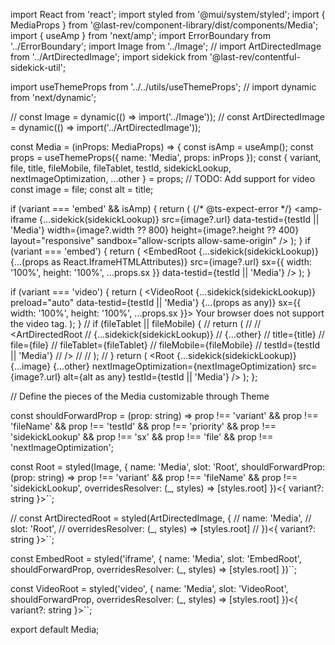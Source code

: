 import React from 'react';
import styled from '@mui/system/styled';
import { MediaProps } from '@last-rev/component-library/dist/components/Media';
import { useAmp } from 'next/amp';
import ErrorBoundary from '../ErrorBoundary';
import Image from '../Image';
// import ArtDirectedImage from '../ArtDirectedImage';
import sidekick from '@last-rev/contentful-sidekick-util';

import useThemeProps from '../../utils/useThemeProps';
// import dynamic from 'next/dynamic';

// const Image = dynamic(() => import('../Image'));
// const ArtDirectedImage = dynamic(() => import('../ArtDirectedImage'));

const Media = (inProps: MediaProps) => {
  const isAmp = useAmp();
  const props = useThemeProps({
    name: 'Media',
    props: inProps
  });
  const { variant, file, title, fileMobile, fileTablet, testId, sidekickLookup, nextImageOptimization, ...other } =
    props;
  // TODO: Add support for video
  const image = file;
  const alt = title;

  if (variant === 'embed' && isAmp) {
    return (
      <ErrorBoundary>
        {/* @ts-expect-error */}
        <amp-iframe
          {...sidekick(sidekickLookup)}
          src={image?.url}
          data-testid={testId || 'Media'}
          width={image?.width ?? 800}
          height={image?.height ?? 400}
          layout="responsive"
          sandbox="allow-scripts allow-same-origin"
        />
      </ErrorBoundary>
    );
  }
  if (variant === 'embed') {
    return (
      <ErrorBoundary>
        <EmbedRoot
          {...sidekick(sidekickLookup)}
          {...(props as React.IframeHTMLAttributes<any>)}
          src={image?.url}
          sx={{ width: '100%', height: '100%', ...props.sx }}
          data-testid={testId || 'Media'}
        />
      </ErrorBoundary>
    );
  }

  if (variant === 'video') {
    return (
      <ErrorBoundary>
        <VideoRoot
          {...sidekick(sidekickLookup)}
          preload="auto"
          data-testid={testId || 'Media'}
          {...(props as any)}
          sx={{ width: '100%', height: '100%', ...props.sx }}>
          <source src={file?.url} />
          Your browser does not support the video tag.
        </VideoRoot>
      </ErrorBoundary>
    );
  }
  // if (fileTablet || fileMobile) {
  //   return (
  //     <ErrorBoundary>
  //       <ArtDirectedRoot
  //         {...sidekick(sidekickLookup)}
  //         {...other}
  //         title={title}
  //         file={file}
  //         fileTablet={fileTablet}
  //         fileMobile={fileMobile}
  //         testId={testId || 'Media'}
  //       />
  //     </ErrorBoundary>
  //   );
  // }
  return (
    <ErrorBoundary>
      <Root
        {...sidekick(sidekickLookup)}
        {...image}
        {...other}
        nextImageOptimization={nextImageOptimization}
        src={image?.url}
        alt={alt as any}
        testId={testId || 'Media'}
      />
    </ErrorBoundary>
  );
};

// Define the pieces of the Media customizable through Theme

const shouldForwardProp = (prop: string) =>
  prop !== 'variant' &&
  prop !== 'fileName' &&
  prop !== 'testId' &&
  prop !== 'priority' &&
  prop !== 'sidekickLookup' &&
  prop !== 'sx' &&
  prop !== 'file' &&
  prop !== 'nextImageOptimization';

const Root = styled(Image, {
  name: 'Media',
  slot: 'Root',
  shouldForwardProp: (prop: string) => prop !== 'variant' && prop !== 'fileName' && prop !== 'sidekickLookup',
  overridesResolver: (_, styles) => [styles.root]
})<{ variant?: string }>``;

// const ArtDirectedRoot = styled(ArtDirectedImage, {
//   name: 'Media',
//   slot: 'Root',
//   overridesResolver: (_, styles) => [styles.root]
// })<{ variant?: string }>``;

const EmbedRoot = styled('iframe', {
  name: 'Media',
  slot: 'EmbedRoot',
  shouldForwardProp,
  overridesResolver: (_, styles) => [styles.root]
})``;

const VideoRoot = styled('video', {
  name: 'Media',
  slot: 'VideoRoot',
  shouldForwardProp,
  overridesResolver: (_, styles) => [styles.root]
})<{ variant?: string }>``;

export default Media;
